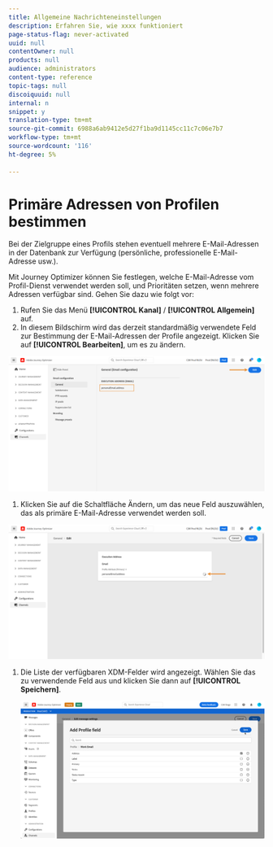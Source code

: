 ```yaml
---
title: Allgemeine Nachrichteneinstellungen
description: Erfahren Sie, wie xxxx funktioniert
page-status-flag: never-activated
uuid: null
contentOwner: null
products: null
audience: administrators
content-type: reference
topic-tags: null
discoiquuid: null
internal: n
snippet: y
translation-type: tm+mt
source-git-commit: 6988a6ab9412e5d27f1ba9d1145cc11c7c06e7b7
workflow-type: tm+mt
source-wordcount: '116'
ht-degree: 5%

---
```



# Primäre Adressen von Profilen bestimmen

Bei der Zielgruppe eines Profils stehen eventuell mehrere E-Mail-Adressen in der Datenbank zur Verfügung (persönliche, professionelle E-Mail-Adresse usw.).

Mit Journey Optimizer können Sie festlegen, welche E-Mail-Adresse vom Profil-Dienst verwendet werden soll, und Prioritäten setzen, wenn mehrere Adressen verfügbar sind. Gehen Sie dazu wie folgt vor:

1. Rufen Sie das Menü **[!UICONTROL Kanal]** / **[!UICONTROL Allgemein]** auf.
1. In diesem Bildschirm wird das derzeit standardmäßig verwendete Feld zur Bestimmung der E-Mail-Adressen der Profile angezeigt. Klicken Sie auf **[!UICONTROL Bearbeiten]**, um es zu ändern.

![](../assets/primary-address.png)

1. Klicken Sie auf die Schaltfläche Ändern, um das neue Feld auszuwählen, das als primäre E-Mail-Adresse verwendet werden soll.

![](../assets/primary-address-edit.png)

1. Die Liste der verfügbaren XDM-Felder wird angezeigt. Wählen Sie das zu verwendende Feld aus und klicken Sie dann auf **[!UICONTROL Speichern]**.

   ![](../assets/primary-address-field.png)

<!--1. You can also select an additional field to use as secondary email address. This allows you to determine which field to use if the primary field is empty for a profile.-->
